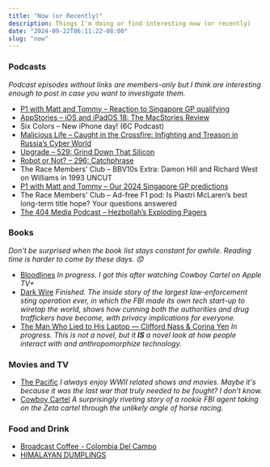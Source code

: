 ```yaml
---
title: "Now (or Recently)"
description: Things I'm doing or find interesting now (or recently)
date: "2024-09-22T06:11:22-08:00"
slug: "now"
---
```


### Podcasts

*Podcast episodes without links are members-only but I think are interesting enough to post in case you want to investigate them.*

- [P1 with Matt and Tommy – Reaction to Singapore GP qualifying](https://overcast.fm/+_U3pZv-sI)
- [AppStories – iOS and iPadOS 18: The MacStories Review](https://overcast.fm/+I5CkJpVwA)
- Six Colors – New iPhone day! (6C Podcast)
- [Malicious Life – Caught in the Crossfire: Infighting and Treason in Russia’s Cyber World](https://overcast.fm/+BCNCzAVKZA)
- [Upgrade – 529: Grind Down That Silicon](https://overcast.fm/+Fcm_nN9v0)
- [Robot or Not? – 296: Catchphrase](https://overcast.fm/+Ep2S8aTUc)
- The Race Members' Club – BBV10s Extra: Damon Hill and Richard West on Williams in 1993 UNCUT
- [P1 with Matt and Tommy – Our 2024 Singapore GP predictions](https://overcast.fm/+_U3rByCYw)
- The Race Members' Club – Ad-free F1 pod: Is Piastri McLaren’s best long-term title hope? Your questions answered
- [The 404 Media Podcast – Hezbollah’s Exploding Pagers](https://overcast.fm/+BDRJMvp_Wg)

### Books

*Don't be surprised when the book list stays constant for awhile. Reading time is harder to come by these days. 😞*

- [Bloodlines](https://www.harpercollins.com/products/bloodlines-melissa-del-bosque?variant=32206872838178) *In progress. I got this after watching Cowboy Cartel on Apple TV+*
- [Dark Wire](https://books.apple.com/us/book/dark-wire/id6468445801) *Finished. The inside story of the largest law-enforcement sting operation ever, in which the FBI made its own tech start-up to wiretap the world, shows how cunning both the authorities and drug traffickers have become, with privacy implications for everyone.*
- [The Man Who Lied to His Laptop — Clifford Nass & Corina Yen](https://books.apple.com/us/book/the-man-who-lied-to-his-laptop/id385166427) *In progress. This is not a novel, but it **IS** a novel look at how people interact with and anthropomorphize technology.*

### Movies and TV

- [The Pacific](https://www.netflix.com/browse?jbv=80154375) *I always enjoy WWII related shows and movies. Maybe it's because it was the last war that truly needed to be fought? I don't know.*
- [Cowboy Cartel](https://tv.apple.com/us/show/cowboy-cartel/umc.cmc.2vru12c9n7324q0tdk324i0f) *A surprisingly riveting story of a rookie FBI agent taking on the Zeta cartel through the unlikely angle of horse racing.*

### Food and Drink

- [Broadcast Coffee - Colombia Del Campo](https://broadcastcoffeeroasters.com/products/kenya-swara-ab)
- [HIMALAYAN DUMPLINGS](https://www.himalayandumplings.com/)
